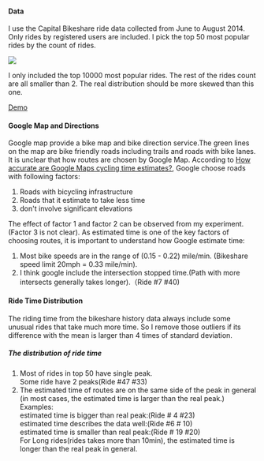 #### Data
I use the Capital Bikeshare ride data collected from June to August 2014.
Only rides by registered users are included.
I pick the top 50 most popular rides by the count of rides.

![](https://googledrive.com/host/0B47woKFE0zXeM2ZiekF3MFdPVmM/popu1.png)

I only included the top 10000 most popular rides. The rest of the rides count are all smaller than 2.
The real distribution should be more skewed than this one.

[Demo](https://stormy-earth-4387.herokuapp.com/popularRide)

#### Google Map and Directions
Google map provide a bike map and bike direction service.The green lines on the map are bike friendly roads including trails and roads with bike lanes.
It is unclear that how routes are chosen by Google Map.
According to [How accurate are Google Maps cycling time estimates?](http://www.betterbybicycle.com/2014/09/how-accurate-are-google-maps-cycling.html), Google choose roads with following factors:
1. Roads with bicycling infrastructure
2. Roads that it estimate to take less time
3. don't involve significant elevations

The effect of factor 1 and factor 2 can be observed from my experiment.(Factor 3 is not clear).
As estimated time is one of the key factors of choosing routes, it is important to understand how Google estimate time:
1. Most bike speeds are in the range of (0.15 - 0.22) mile/min. (Bikeshare speed limit 20mph = 0.33 mile/min).
2. I think google include the intersection stopped time.(Path with more intersects generally takes longer).（Ride \#7 \#40)

#### Ride Time Distribution
The riding time from the bikeshare history data always include some unusual rides that take much more time. So I remove those outliers if its difference with the mean is larger than 4 times of standard deviation.  
##### The distribution of ride time
1. Most of rides in top 50 have single peak.  
Some ride have 2 peaks(Ride \#47 \#33)
2. The estimated time of routes are on the same side of the peak in general (in most cases, the estimated time is larger than the real peak.)  
Examples:  
estimated time is bigger than real peak:(Ride \# 4 \#23)  
estimated time describes the data well:(Ride \#6 \# 10)  
estimated time is smaller than real peak:(Ride \# 19 #20)  
For Long rides(rides takes more than 10min), the estimated time is longer than the real peak in general.
